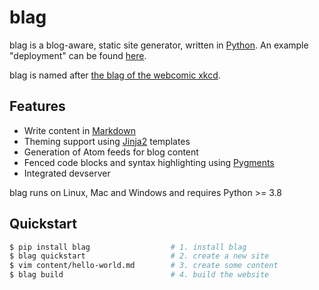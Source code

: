 # blag

blag is a blog-aware, static site generator, written in [Python][]. An example
"deployment" can be found [here][venthur.de].

blag is named after [the blag of the webcomic xkcd][blagxkcd].

[python]: https://python.org
[blagxkcd]: https://blog.xkcd.com
[venthur.de]: https://venthur.de


## Features

* Write content in [Markdown][]
* Theming support using [Jinja2][] templates
* Generation of Atom feeds for blog content
* Fenced code blocks and syntax highlighting using [Pygments][]
* Integrated devserver

blag runs on Linux, Mac and Windows and requires Python >= 3.8

[markdown]: https://daringfireball.net/projects/markdown/
[jinja2]: https://palletsprojects.com/p/jinja/
[pygments]: https://pygments.org/


## Quickstart

```bash
$ pip install blag                  # 1. install blag
$ blag quickstart                   # 2. create a new site
$ vim content/hello-world.md        # 3. create some content
$ blag build                        # 4. build the website
```
